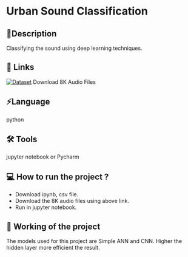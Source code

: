 
# **Urban Sound Classification**

## 🔖**Description**

Classifying the sound using deep learning techniques.

## 🔗 Links
[![Dataset](https://img.shields.io/badge/Dataset-000?style=for-the-badge&logo=ko-fi&logoColor=white)](https://urbansounddataset.weebly.com/download-urbansound8k.html)
Download 8K Audio Files


## ⚡**Language**

python 

## 🛠 **Tools**

jupyter notebook or Pycharm 

## 💻 **How to run the project ?**

- Download ipynb, csv file.
- Download the 8K audio files using above link.
- Run in jupyter notebook.

## 🚀 **Working of the project**

The models used for this project are Simple ANN and CNN. Higher the hidden layer more efficient the result.


